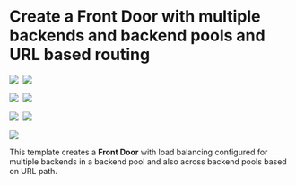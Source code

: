# Create a Front Door with multiple backends and backend pools and URL based routing

<IMG SRC="https://azbotstorage.blob.core.windows.net/badges/101-front-door-create-multiple-backends/PublicLastTestDate.svg" />&nbsp;
<IMG SRC="https://azbotstorage.blob.core.windows.net/badges/101-front-door-create-multiple-backends/PublicDeployment.svg" />&nbsp;

<IMG SRC="https://azbotstorage.blob.core.windows.net/badges/101-front-door-create-multiple-backends/FairfaxLastTestDate.svg" />&nbsp;
<IMG SRC="https://azbotstorage.blob.core.windows.net/badges/101-front-door-create-multiple-backends/FairfaxDeployment.svg" />&nbsp;

<IMG SRC="https://azbotstorage.blob.core.windows.net/badges/101-front-door-create-multiple-backends/BestPracticeResult.svg" />&nbsp;
<IMG SRC="https://azbotstorage.blob.core.windows.net/badges/101-front-door-create-multiple-backends/CredScanResult.svg" />&nbsp;

<a href="https://portal.azure.com/#create/Microsoft.Template/uri/https%3A%2F%2Fraw.githubusercontent.com%2FAzure%2Fazure-quickstart-templates%2Fmaster%2F101-front-door-create-multiple-backends%2Fazuredeploy.json" target="_blank">
    <img src="http://azuredeploy.net/deploybutton.png"/>
</a>

This template creates a **Front Door** with load balancing configured for multiple backends in a backend pool and also across backend pools based on URL path.
